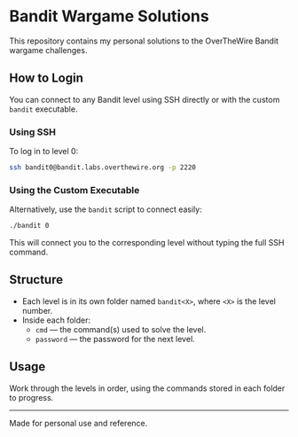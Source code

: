 # Bandit Wargame Solutions

This repository contains my personal solutions to the OverTheWire Bandit wargame challenges.

## How to Login

You can connect to any Bandit level using SSH directly or with the custom `bandit` executable.

### Using SSH

To log in to level 0:

```bash
ssh bandit0@bandit.labs.overthewire.org -p 2220
```

### Using the Custom Executable

Alternatively, use the `bandit` script to connect easily:

```bash
./bandit 0
```

This will connect you to the corresponding level without typing the full SSH command.

## Structure

- Each level is in its own folder named `bandit<X>`, where `<X>` is the level number.
- Inside each folder:
  - `cmd` — the command(s) used to solve the level.
  - `password` — the password for the next level.

## Usage

Work through the levels in order, using the commands stored in each folder to progress.

---

Made for personal use and reference.
